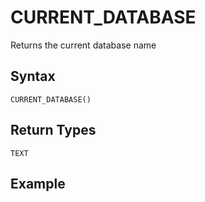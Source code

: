 # [](#current_database)CURRENT\_DATABASE

Returns the current database name

## [](#syntax)Syntax

```
CURRENT_DATABASE()
```

## [](#return-types)Return Types

`TEXT`

## [](#example)Example